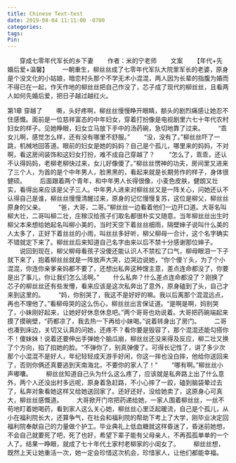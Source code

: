```yaml
---
title: Chinese Text-test
date: 2019-08-04 11:11:00 -0700
categories: 
tags: 
Pin:
---
```


　　穿成七零年代军长的乡下妻
　　作者：米的宁老师
　　文案
　　【年代+先婚后爱+温馨】
　　一朝重生，柳丝丝成了七零年代军队大院里军长的老婆，原身是个没文化的小姑娘，暗恋村头那个不学无术小混混，两人因为长辈的指腹为婚而不得已在一起，作天作地的柳丝丝把自己作没了，芯子成了现代的柳丝丝，且看两人如何先婚后爱，把日子越过越红火。

第1章 穿越了
　　嘶，头好疼啊，柳丝丝慢慢睁开眼睛，额头的剧烈痛感让她忍不住感慨。面前是一位慈祥富态的中年妇女，穿着打扮像是电视剧里六七十年代农村妇女的样子。见她睁眼，妇女立马放下手中的汤药碗，急切地靠了过来。
　　“乖女儿啊，感觉怎么样，还有没有哪里不舒服。”
　　“没，没有了。”柳丝丝吓了一跳，机械地回答道。眼前的妇女是她的妈妈？自己是个孤儿，哪里来的妈妈，不对啊，看这房间装饰和这妇女打扮，难不成自己穿越了？
　　“怎么了，乖乖，还认不认得妈妈，老柳老柳快过来，女儿好像傻了。”柳丝丝愣神的功夫，房间里又进来了三个人，为首的是个中年男人，脸黑黑的，看起来就是长期劳作的样子，身体很健硕。
　　后面跟着两个青年，和中年男人长得很像，小麦色皮肤，健朗又壮实，看得出来应该是父子三人。中年男人进来对柳丝丝又是一阵关心，问她还认不认得自己是谁，柳丝丝慢慢清醒过来，原身的记忆慢慢复苏，这位是柳父，柳丝丝原身的父亲。
　　“爸，大哥，二哥。”柳丝丝一边看着他们一边开口道。大哥名叫柳大壮，二哥叫柳二壮，庄稼汉给孩子们取名都很朴实又随意。当年柳丝丝出生时柳父本来想给她起名叫柳小美的，当时天空下着丝丝细雨，隔壁婶子说叫什么美的人太多了，正好下着丝丝的小雨，叫丝丝多好听，柳父柳母一合计，这个名字确实不错就定下来了。柳丝丝后来知道自己名字由来以后不禁十分感谢那位婶子。
　　说回到现在，柳父柳母看孩子没傻还能认识人不禁松了口气，柳母眼泪一下子就下来了，抱着柳丝丝就是一阵放声大哭，边哭边说她，“你个傻丫头，为了个小混混，你连你亲爹亲妈都不要了，还想出私奔这种馊主意，差点连命都没了，你要是出了事儿，你让我们怎么活啊。”
　　什么私奔？什么差点连命都没了？刚换了芯子的柳丝丝还有些发懵，看来应该是这次私奔出了意外，原身磕到了头，自己才来到这里的。
　　“妈，你别哭了，我这不是好好的嘛。我以后离那个混混远点，再也不理他了。”看柳母哭的这么伤心，柳丝丝出言保证道。“是啊是啊，妈别哭了，小妹刚好起来，让她好好休息休息吧。”两个哥哥也劝说着。大哥把药碗端起来摸了摸碗壁，“药都凉了，我去热一下再给小妹喝。”说着转身出了房门。
　　二哥也凑到床边，关切又认真的问她，还疼不？看你要是毁容了，那个混混还能勾搭你不！傻妹妹！说着还要伸出手弹她个脑瓜崩，柳丝丝还没来得及反应，柳二壮又换了个方向，掐了掐她的脸。“不弹你了，别真弹傻了。可得长记性了，讲了多少次那个小混混不是好人，年纪轻轻成天游手好闲，你这一摔也没白摔，他给你送回来了，否则你俩还真要逃到天南海北，不要你的家人了！”
　　“哪有啊。”柳丝丝小声嘟囔。
　　柳丝丝知道自己头为什么这么疼了，应该就是私奔路上出了什么意外，两个人还没出村多远呢，原身着急赶路，不小心摔了一跤，磕到脑袋晕过去了，私奔对象看她这样又给她送回家了。还好还好，没给她卖了，这原身心可真大，柳丝丝感慨道。
　　大哥掀开门帘把药递给她，一家人围着柳丝丝，一丝不苟地盯着她喝药，看到家人这么关心她，柳丝丝心里泛起暖流，自己是个孤儿，从小在福利院长大，还算争气，在社会和福利院的帮助下考上了大学，刚毕业决定回福利院奉献自己的力量做个护工。毕业典礼上低血糖就这样昏迷了，昏迷前她想，不会自己就要死了吧，死了也好，希望下辈子能有父母亲人，不再孤孤单单的一个人了。结果一睁眼，就成了七十年代土家村老柳家的小闺女了。
　　柳丝丝想，既然上天让她重活一次，她一定会珍惜这次机会，珍惜家人，让他们都能幸福。